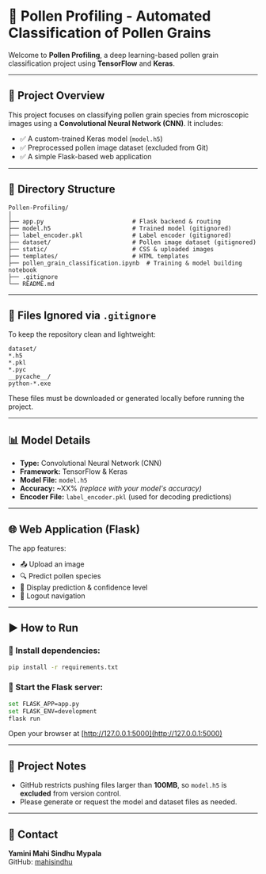 # 🌾 Pollen Profiling - Automated Classification of Pollen Grains

Welcome to **Pollen Profiling**, a deep learning-based pollen grain classification project using **TensorFlow** and **Keras**.

---

## 🚀 Project Overview

This project focuses on classifying pollen grain species from microscopic images using a **Convolutional Neural Network (CNN)**. It includes:

- ✅ A custom-trained Keras model (`model.h5`)  
- ✅ Preprocessed pollen image dataset (excluded from Git)  
- ✅ A simple Flask-based web application

---

## 📁 Directory Structure

```
Pollen-Profiling/
│
├── app.py                         # Flask backend & routing
├── model.h5                       # Trained model (gitignored)
├── label_encoder.pkl              # Label encoder (gitignored)
├── dataset/                       # Pollen image dataset (gitignored)
├── static/                        # CSS & uploaded images
├── templates/                     # HTML templates
├── pollen_grain_classification.ipynb  # Training & model building notebook
├── .gitignore
└── README.md
```

---

## 🚫 Files Ignored via `.gitignore`

To keep the repository clean and lightweight:

```gitignore
dataset/
*.h5
*.pkl
*.pyc
__pycache__/
python-*.exe
```

These files must be downloaded or generated locally before running the project.

---

## 📊 Model Details

- **Type:** Convolutional Neural Network (CNN)  
- **Framework:** TensorFlow & Keras  
- **Model File:** `model.h5`  
- **Accuracy:** ~XX% *(replace with your model's accuracy)*  
- **Encoder File:** `label_encoder.pkl` (used for decoding predictions)

---

## 🌐 Web Application (Flask)

The app features:

- 📤 Upload an image
- 🔍 Predict pollen species
- 🧠 Display prediction & confidence level
- 🔁 Logout navigation

---

## ▶️ How to Run

### 🔧 Install dependencies:

```bash
pip install -r requirements.txt
```

### 🚀 Start the Flask server:

```bash
set FLASK_APP=app.py
set FLASK_ENV=development
flask run
```

Open your browser at [http://127.0.0.1:5000](http://127.0.0.1:5000)

---

## 📄 Project Notes

- GitHub restricts pushing files larger than **100MB**, so `model.h5` is **excluded** from version control.
- Please generate or request the model and dataset files as needed.

---

## 📧 Contact

**Yamini Mahi Sindhu Mypala**  
GitHub: [mahisindhu](https://github.com/mahisindhu)
